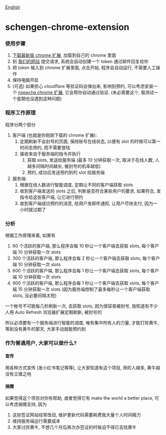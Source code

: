 [English](README.english.md)

# schengen-chrome-extension

### 使用步骤

1. [下载最新版 chrome 扩展](https://github.com/visa-lol/schengen-chrome-extension/releases), 加载到自己的 chrome 里面
2. 到 [我们的网站](https://vis.lol/) 提交请求, 系统会自动创建一个 token 通过邮件回复给你
3. 把 token 输入到 chrome 扩展里面, 点击开始, 程序会自动运行, 不需要人工操作
4. 保持电脑开启
5. (可选) 如果担心 cloudflare 等验证码会弹出来, 影响到预约, 可以考虑安装一个 [nopecha chrome 扩展](https://nopecha.com/chrome), 它会帮你自动通过验证. (未必需要这个, 我测试一个星期也没遇到这种问题)

### 程序工作原理

程序分两个部分
1. 客户端 (也就是你刚刚下载的 chrome 扩展):
   1. 定期刷新不会封号的页面, 保持账号在线状态, 以便有 slot 的时候可以第一时间去预约, 而不需要登陆
   2. 接收来自于服务端的指令并执行
      1. 获取 slots, 发送给服务端 (最多 10 分钟获取一次, 取决于在线人数, 人越多间隔时间越长, 被封号的机率越低)
      2. 预约, 成功后发送预约到的 slot 给服务端
2. 服务端:
   1. 根据在线人数进行智能调度, 定期让不同的客户端获取 slots
   2. 收到客户端发送的 slots 之后, 判断是否符合某些用户的要求, 如果符合, 发指令给这些客户端, 让它进行预约
   3. 收到客户端成功预约的消息, 给用户发邮件通知, 让用户尽快支付, 因为一小时就过期了

### 分析

根据工作原理来看, 如果有
1. 60 个活跃的客户端, 那么程序会每 10 秒让一个客户端去获取 slots, 每个客户端 10 分钟获取一次 slots
2. 300 个活跃的客户端, 那么程序会每 2 秒让一个客户端去获取 slots, 每个客户端 10 分钟获取一次 slots
3. 600 个活跃的客户端, 那么程序会每 1 秒让一个客户端去获取 slots, 每个客户端 10 分钟获取一次 slots
4. 900 个活跃的客户端, 那么程序会每 1 秒让一个客户端去获取 slots, 每个客户端 15 分钟获取一次 slots (因为服务端控制了最多每秒让一个客户端获取 slots, 没必要间隔太短)

一个帐号不可能每几秒刷新一次, 去获取 slots, 因为很容易被封号, 我知道有不少人用 Auto Refresh 浏览器扩展定期刷新, 被封号的

所以必须要有一个服务端进行智能的调度, 唯有集中所有人的力量, 才能打败黄牛, 等到没有黄牛的那天, 大家手动就能预约到

### 作为普通用户, 大家可以做什么?

#### 宣传
用各种方式宣传 (发小红书笔记等等), 让大家知道有这个项目, 用的人越多, 黄牛越没有立锥之地

#### 捐赠
如果觉得这个项目对你有帮助, 或者觉得它有 make the world a better place, 可以考虑捐赠支持, 因为
1. 这些签证网站经常改动, 维护更新代码需要耗费我大量个人时间精力
2. 维持服务端运行需要成本
3. 大家讨厌黄牛, 不想几个月后再次办签证的时候迫不得已去找黄牛
